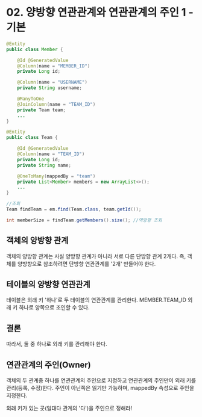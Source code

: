 # 02. 양방향 연관관계와 연관관계의 주인 1 - 기본
```java
@Entity
public class Member {

    @Id @GeneratedValue
    @Column(name = "MEMBER_ID")
    private Long id;

    @Column(name = "USERNAME")
    private String username;

    @ManyToOne
    @JoinColumn(name = "TEAM_ID")
    private Team team;
    ...
}
```
```java
@Entity
public class Team {

    @Id @GeneratedValue
    @Column(name = "TEAM_ID")
    private Long id;
    private String name;

    @OneToMany(mappedBy = "team")
    private List<Member> members = new ArrayList<>();
    ...
}
```
```java
//조회
Team findTeam = em.find(Team.class, team.getId());

int memberSize = findTeam.getMembers().size(); //역방향 조회
```
## 객체의 양방향 관계
객체의 양방향 관계는 사실 양방향 관계가 아니라 서로 다른 단방향 관계 2개다.
즉, 객체를 양방향으로 참조하려면 단방향 연관관계를 '2개' 만들어야 한다.

## 테이블의 양방향 연관관계
테이블은 외래 키 '하나'로 두 테이블의 연관관계를 관리한다.
MEMBER.TEAM_ID 외래 키 하나로 양쪽으로 조인할 수 있다.

## 결론
따라서, 둘 중 하나로 외래 키를 관리해야 한다.

## 연관관계의 주인(Owner)
객체의 두 관계중 하나를 연관관계의 주인으로 지정하고 연관관계의 주인만이 외래 키를 관리(등록, 수정)한다.
주인이 아닌쪽은 읽기만 가능하며, mappedBy 속성으로 주인을 지정한다.

외래 키가 있는 곳(일대다 관계의 '다')을 주인으로 정해라!

